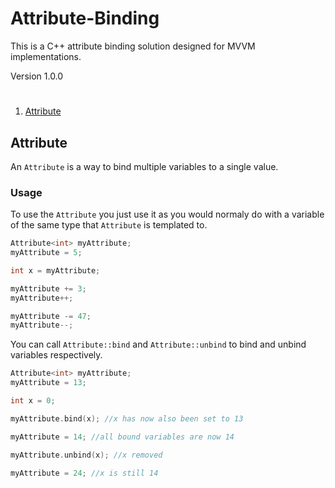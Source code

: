 # Attribute-Binding
This is a C++ attribute binding solution designed for MVVM implementations.

Version 1.0.0

#

1. [Attribute](#Att)

## <a name="Att"></a> Attribute
An ```Attribute``` is a way to bind multiple variables to a single value.

### Usage
To use the ```Attribute``` you just use it as you would normaly do with a variable of the same type that ```Attribute``` is templated to.
```C++
Attribute<int> myAttribute;
myAttribute = 5;

int x = myAttribute;

myAttribute += 3;
myAttribute++;

myAttribute -= 47;
myAttribute--;
```

You can call ```Attribute::bind``` and ```Attribute::unbind``` to bind and unbind variables respectively.
```C++
Attribute<int> myAttribute;
myAttribute = 13;

int x = 0;

myAttribute.bind(x); //x has now also been set to 13

myAttribute = 14; //all bound variables are now 14

myAttribute.unbind(x); //x removed

myAttribute = 24; //x is still 14
```
